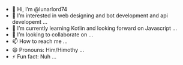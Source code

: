 - 👋 Hi, I’m @lunarlord74
- 👀 I’m interested in web designing and bot development and api developemt ...
- 🌱 I’m currently learning Kotlin and looking forward on Javascript ...
- 💞️ I’m looking to collaborate on ...
- 📫 How to reach me ...
- 😄 Pronouns: Him/Himothy ...
- ⚡ Fun fact: Nuh ...

<!---
specrthyahskod/specrthyahskod is a ✨ special ✨ repository because its `README.md` (this file) appears on your GitHub profile.
You can click the Preview link to take a look at your changes.
--->
